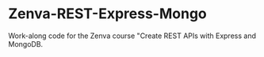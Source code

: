 # Zenva-REST-Express-Mongo
Work-along code for the Zenva course "Create REST APIs with Express and MongoDB.
